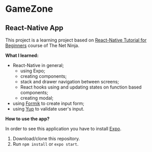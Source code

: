 # GameZone
## React-Native App

This project is a learning project based on [React-Native Tutorial for Beginners](https://www.youtube.com/playlist?list=PL4cUxeGkcC9ixPU-QkScoRBVxtPPzVjrQ) course of The Net Ninja.

**What I learned:**
* React-Native in general;
  * using Expo;
  * creating components;
  * stack and drawer navigation between screens;
  * React hooks using and updating states on function based components;
  * creating modal;
* using [Formik](https://github.com/jaredpalmer/formik#readme) to create input form;
* using [Yup](https://github.com/jquense/yup) to validate user's input.

**How to use the app?**

In order to see this application you have to install [Expo](https://expo.io).

1. Download/clone this repository.
2. Run `npm install` or `expo start`.
